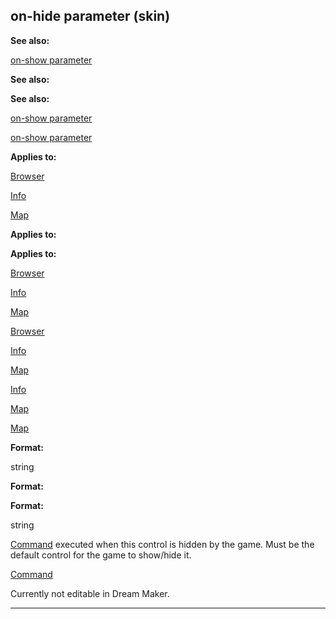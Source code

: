 

 on-hide parameter (skin)
--------------------------




**See also:** 


[on-show parameter](#/{skin}/param/on-show) 



**See also:** 

**See also:**

[on-show parameter](#/{skin}/param/on-show) 

[on-show parameter](#/{skin}/param/on-show)


**Applies to:** 


[Browser](#/{skin}/control/browser) 

[Info](#/{skin}/control/info) 

[Map](#/{skin}/control/map) 





**Applies to:** 

**Applies to:**

[Browser](#/{skin}/control/browser) 

[Info](#/{skin}/control/info) 

[Map](#/{skin}/control/map) 



[Browser](#/{skin}/control/browser)

[Info](#/{skin}/control/info) 

[Map](#/{skin}/control/map) 


[Info](#/{skin}/control/info)

[Map](#/{skin}/control/map) 

[Map](#/{skin}/control/map)


**Format:** 


 string
 


**Format:** 

**Format:**

 string


[Command](#/{skin}/commands) 
 executed when this control is hidden by the game. Must be the default control for the game to show/hide it.



[Command](#/{skin}/commands)

 Currently not editable in Dream Maker.





---


